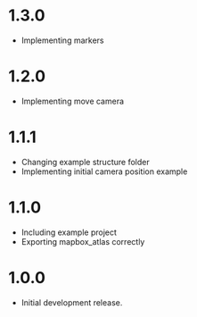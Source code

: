 # 1.3.0

* Implementing markers

# 1.2.0

* Implementing move camera

# 1.1.1

* Changing example structure folder
* Implementing initial camera position example

# 1.1.0

* Including example project
* Exporting mapbox_atlas correctly

# 1.0.0

* Initial development release.